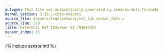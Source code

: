 ```yaml
---
autogen: This file was automatically generated by sensors-defs-to-markdown.py
kernel_version: 3.16.7-ckt6-ev3dev1
source_file: drivers/lego/sensors/nxt_i2c_sensor_defs.c
source_line: 299
title: HiTechnic NXT IRSeeker V2 (NSK1042)
sensor_index: 15
---
```


{% include sensor.md %}
